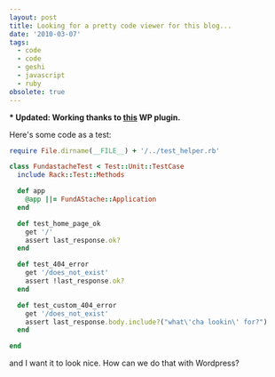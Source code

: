 ```yaml
---
layout: post
title: Looking for a pretty code viewer for this blog...
date: '2010-03-07'
tags:
  - code
  - code
  - geshi
  - javascript
  - ruby
obsolete: true
---
```


<b>\* Updated: Working thanks to <a href='http://wordpress.org/extend/plugins/wp-syntax/'>this</a> WP plugin. </b>

Here's some code as a test:

```ruby
require File.dirname(__FILE__) + '/../test_helper.rb'

class FundastacheTest < Test::Unit::TestCase
  include Rack::Test::Methods

  def app
    @app ||= FundAStache::Application
  end

  def test_home_page_ok
    get '/'
    assert last_response.ok?
  end

  def test_404_error
    get '/does_not_exist'
    assert !last_response.ok?
  end

  def test_custom_404_error
    get '/does_not_exist'
    assert last_response.body.include?("what\'cha lookin\' for?")
  end

end
```

and I want it to look nice. How can we do that with Wordpress?
